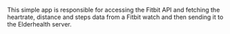 This simple app is responsible for accessing the Fitbit API and fetching the heartrate, distance and steps data from a Fitbit watch and then sending it to the Elderhealth server.
